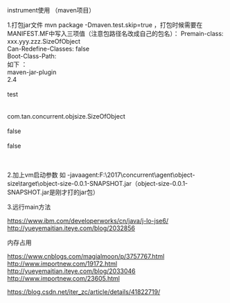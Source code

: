 
instrument使用 （maven项目）

1.打包jar文件   mvn package -Dmaven.test.skip=true ，打包时候需要在MANIFEST.MF中写入三项值（注意包路径名改成自己的包名）：
Premain-class: xxx.yyy.zzz.SizeOfObject  
Can-Redefine-Classes: false  
Boot-Class-Path:   
如下 ：
<plugin>  
    <artifactId>maven-jar-plugin</artifactId>  
    <version>2.4</version>  
    <configuration>  
        <finalName>test</finalName>  
        <archive>  
            <manifestEntries>  
                <Premain-class>com.tan.concurrent.objsize.SizeOfObject</Premain-class>  
                <Boot-Class-Path></Boot-Class-Path>  
                <Can-Redefine-Classes>false</Can-Redefine-Classes>  
            </manifestEntries>  
            <addMavenDescriptor>false</addMavenDescriptor>  
        </archive>  
    </configuration>  
</plugin>  

2.加上vm启动参数 如 -javaagent:F:\2017\concurrent\agent\object-size\target\object-size-0.0.1-SNAPSHOT.jar（object-size-0.0.1-SNAPSHOT.jar是刚才打的jar包）

3.远行main方法 











https://www.ibm.com/developerworks/cn/java/j-lo-jse6/
http://yueyemaitian.iteye.com/blog/2032856

内存占用 

https://www.cnblogs.com/magialmoon/p/3757767.html
http://www.importnew.com/19172.html
http://yueyemaitian.iteye.com/blog/2033046
http://www.importnew.com/23605.html

https://blog.csdn.net/iter_zc/article/details/41822719/